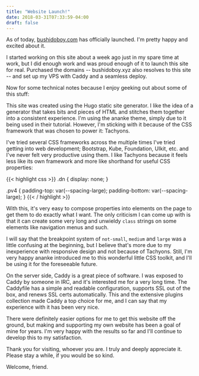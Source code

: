 ```yaml
---
title: "Website Launch!"
date: 2018-03-31T07:33:59-04:00
draft: false
---
```


As of today, [bushidoboy.com](https://bushidoboy.com) has officially launched. I'm pretty happy and excited about it.

I started working on this site about a week ago just in my spare time at work, but I did enough work and was proud enough of it to launch this site for real. Purchased the domains -- bushidoboy.xyz also resolves to this site -- and set up my VPS with Caddy and a seamless deploy.

Now for some technical notes because I enjoy geeking out about some of this stuff:

This site was created using the Hugo static site generator. I like the idea of a generator that takes bits and pieces of HTML and stitches them together into a consistent experience. I'm using the ananke theme, simply due to it being used in their tutorial. However, I'm sticking with it because of the CSS framework that was chosen to power it: Tachyons. 

I've tried several CSS frameworks across the multiple times I've tried getting into web development; Bootstrap, Kube, Foundation, UIkit, etc. and I've never felt very productive using them. I like Tachyons because it feels less like its own framework and more like shorthand for useful CSS properties:

{{< highlight css >}}
.dn {
	display: none;
}

.pv4 {
	padding-top: var(--spacing-large);
	padding-bottom: var(--spacing-large);
}
{{< / highlight >}}

With this, it's very easy to compose properties into elements on the page to get them to do exactly what I want. The only criticism I can come up with is that it can create some very long and unwieldy `class` strings on some elements like navigation menus and such. 

I will say that the breakpoint system of `not-small`, `medium` and `large` was a little confusing at the beginning, but I believe that's more due to my inexperience with responsive design and not because of Tachyons. Still, I'm very happy ananke introduced me to this wonderful little CSS toolkit, and I'll be using it for the foreseeable future.

On the server side, Caddy is a great piece of software. I was exposed to Caddy by someone in IRC, and it's interested me for a very long time. The Caddyfile has a simple and readable configuration, supports SSL out of the box, and renews SSL certs automatically. This and the extensive plugins collection made Caddy a top choice for me, and I can say that my experience with it has been very nice. 

There were definitely easier options for me to get this website off the ground, but making and supporting my own website has been a goal of mine for years. I'm very happy with the results so far and I'll continue to develop this to my satisfaction.

Thank you for visiting, whoever you are. I truly and deeply appreciate it. Please stay a while, if you would be so kind.

Welcome, friend.